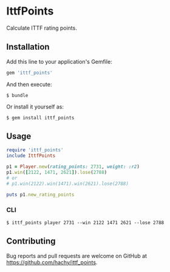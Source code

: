 # IttfPoints

Calculate ITTF rating points.

## Installation

Add this line to your application's Gemfile:

```ruby
gem 'ittf_points'
```

And then execute:

    $ bundle

Or install it yourself as:

    $ gem install ittf_points

## Usage

```ruby
require 'ittf_points'
include IttfPoints

p1 = Player.new(rating_points: 2731, weight: :r2)
p1.win([2122, 1471, 2621]).lose(2788)
# or
# p1.win(2122).win(1471).win(2621).lose(2788)

puts p1.new_rating_points
```

### CLI

	$ ittf_points player 2731 --win 2122 1471 2621 --lose 2788

## Contributing

Bug reports and pull requests are welcome on GitHub at https://github.com/hachy/ittf_points.
